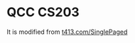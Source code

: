 QCC CS203
======================

It is modified from [t413.com/SinglePaged](http://t413.com/SinglePaged)

